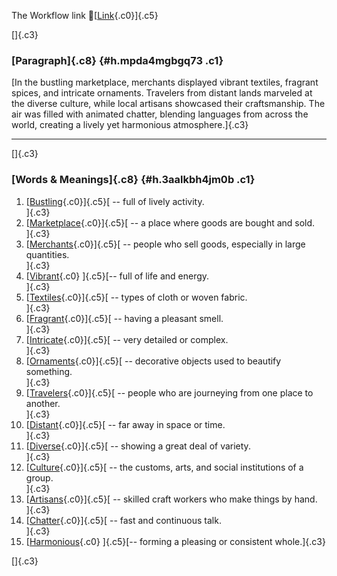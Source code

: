 The Workflow link
👏[[Link](https://www.google.com/url?q=http://www.google.com&sa=D&source=editors&ust=1757276168871921&usg=AOvVaw37mkSn2FLOk3ytvqtQD3oA){.c0}]{.c5}

[]{.c3}

### [Paragraph]{.c8} {#h.mpda4mgbgq73 .c1}

[In the bustling marketplace, merchants displayed vibrant textiles,
fragrant spices, and intricate ornaments. Travelers from distant lands
marveled at the diverse culture, while local artisans showcased their
craftsmanship. The air was filled with animated chatter, blending
languages from across the world, creating a lively yet harmonious
atmosphere.]{.c3}

------------------------------------------------------------------------

[]{.c3}

### [Words & Meanings]{.c8} {#h.3aalkbh4jm0b .c1}

1.  [[Bustling](https://www.google.com/url?q=http://www.google.com&sa=D&source=editors&ust=1757276168873151&usg=AOvVaw33TMqjrjHRN8_DH1_JvHgr){.c0}]{.c5}[ --
    full of lively activity.\
    ]{.c3}
2.  [[Marketplace](https://www.google.com/url?q=http://www.google.com&sa=D&source=editors&ust=1757276168873355&usg=AOvVaw3X4SqAb_nf5I4WVZWZwLRa){.c0}]{.c5}[ --
    a place where goods are bought and sold.\
    ]{.c3}
3.  [[Merchants](https://www.google.com/url?q=http://www.google.com&sa=D&source=editors&ust=1757276168873551&usg=AOvVaw3ttuSjH-1NMNCC1cwpmSRp){.c0}]{.c5}[ --
    people who sell goods, especially in large quantities.\
    ]{.c3}
4.  [[Vibrant](https://www.google.com/url?q=http://www.google.com&sa=D&source=editors&ust=1757276168873776&usg=AOvVaw2hDsCA6UTS8lc5jBHJT11J){.c0}
    ]{.c5}[-- full of life and energy.\
    ]{.c3}
5.  [[Textiles](https://www.google.com/url?q=http://www.google.com&sa=D&source=editors&ust=1757276168874010&usg=AOvVaw0Ju4R_mEr_8De04Rjq3e5o){.c0}]{.c5}[ --
    types of cloth or woven fabric.\
    ]{.c3}
6.  [[Fragrant](https://www.google.com/url?q=http://www.google.com&sa=D&source=editors&ust=1757276168874277&usg=AOvVaw11yMwV1kt_n6bPvYQ7rt3d){.c0}]{.c5}[ --
    having a pleasant smell.\
    ]{.c3}
7.  [[Intricate](https://www.google.com/url?q=http://www.google.com&sa=D&source=editors&ust=1757276168874484&usg=AOvVaw0gDD5P2OLusZwoMJhiLCvQ){.c0}]{.c5}[ --
    very detailed or complex.\
    ]{.c3}
8.  [[Ornaments](https://www.google.com/url?q=http://www.google.com&sa=D&source=editors&ust=1757276168874720&usg=AOvVaw1fj8NwjBKvAAzNsgwivpUp){.c0}]{.c5}[ --
    decorative objects used to beautify something.\
    ]{.c3}
9.  [[Travelers](https://www.google.com/url?q=http://www.google.com&sa=D&source=editors&ust=1757276168874965&usg=AOvVaw0VKFbLjKei9MwH65m693yJ){.c0}]{.c5}[ --
    people who are journeying from one place to another.\
    ]{.c3}
10. [[Distant](https://www.google.com/url?q=http://www.google.com&sa=D&source=editors&ust=1757276168875266&usg=AOvVaw24--dRI2fazXuBvePg-i8E){.c0}]{.c5}[ --
    far away in space or time.\
    ]{.c3}
11. [[Diverse](https://www.google.com/url?q=http://www.google.com&sa=D&source=editors&ust=1757276168875478&usg=AOvVaw0YBmQ38t6TLYsF83BWN9J7){.c0}]{.c5}[ --
    showing a great deal of variety.\
    ]{.c3}
12. [[Culture](https://www.google.com/url?q=http://www.google.com&sa=D&source=editors&ust=1757276168875651&usg=AOvVaw236d9kd16b9eC9fLIwRHzy){.c0}]{.c5}[ --
    the customs, arts, and social institutions of a group.\
    ]{.c3}
13. [[Artisans](https://www.google.com/url?q=http://www.google.com&sa=D&source=editors&ust=1757276168875843&usg=AOvVaw3BeRrKLJhmfN4BBJVypA8Z){.c0}]{.c5}[ --
    skilled craft workers who make things by hand.\
    ]{.c3}
14. [[Chatter](https://www.google.com/url?q=http://www.google.com&sa=D&source=editors&ust=1757276168876141&usg=AOvVaw2PMV84FNpVdLduYG9r8RXf){.c0}]{.c5}[ --
    fast and continuous talk.\
    ]{.c3}
15. [[Harmonious](https://www.google.com/url?q=http://www.google.com&sa=D&source=editors&ust=1757276168876389&usg=AOvVaw0ctEE7I10ZlaXnZQoN2FGU){.c0}
    ]{.c5}[-- forming a pleasing or consistent whole.]{.c3}

[]{.c3}
